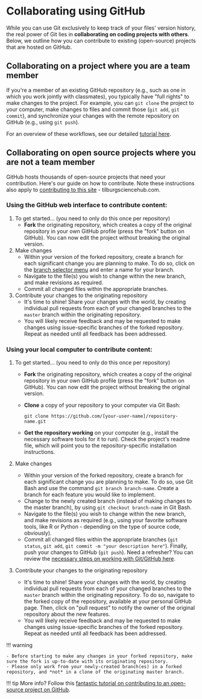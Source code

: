 # Collaborating using GitHub

While you can use Git exclusively to keep track of your files' version history,
the real power of Git lies in **collaborating on coding projects with others**. Below, we outline how you can contribute to existing (open-source) projects that are hosted on GitHub.

## Collaborating on a project where you are a team member

If you're a member of an existing GitHub repository (e.g., such as one
in which you work jointly with classmates), you typically have "full rights" to
make changes to the project. For example, you can `git clone` the project to your
computer, make changes to files and commit those (`git add`, `git commit`), and
synchronize your changes with the remote repository on GitHub (e.g., using `git push`).

For an overview of these workflows, see our detailed [tutorial here](git.md).

## Collaborating on open source projects where you are **not a team member**

GitHub hosts thousands of open-source projects that need your
contribution. Here's our guide on how to contribute. Note these instructions
also apply to [contributing to this site](https://github.com/hannesdatta/tilburg-science-hub/blob/tilburg-update/README.md) - tilburgsciencehub.com.

<!--If you choose to contribute via GitHub, you may want to look at [How to Contribute to an Open Source Project on GitHub][how-contribute].
-->

### Using the GitHub web interface to contribute content:

1. To get started... (you need to only do this once per repository)
    - **Fork** the originating repository, which creates a copy of the original repository in your own GitHub profile (press the "fork" button on GitHub). You can now edit the project without breaking the original version.
2. Make changes
    - Within your version of the forked repository, create a branch for each significant change you are planning to make. To do so, click on the [branch selector menu](https://help.github.com/en/github/collaborating-with-issues-and-pull-requests/creating-and-deleting-branches-within-your-repository) and enter a name for your branch.
    - Navigate to the file(s) you wish to change within the new branch, and make revisions as required.
    - Commit all changed files within the appropriate branches.
3. Contribute your changes to the originating repository
    - It's time to shine! Share your changes with the world, by creating individual pull requests from each of your changed branches to the `master` branch within the originating repository.
    - You will likely receive feedback and may be requested to make changes using issue-specific branches of the forked repository. Repeat as needed until all feedback has been addressed.

### Using your local computer to contribute content:

1. To get started... (you need to only do this once per repository)
    - **Fork** the originating repository, which creates a copy of the original repository in your own GitHub profile (press the "fork" button on GitHub). You can now edit the project without breaking the original version.
    - **Clone** a copy of your repository to your computer via Git Bash:

        `git clone https://github.com/[your-user-name]/repository-name.git`

    - **Get the repository working** on your computer (e.g., install the necessary software tools for it to run). Check the project's readme file, which will point you to the repository-specific installation instructions.

2. Make changes
    - Within your version of the forked repository, create a branch for each significant change you are planning to make. To do so, use Git Bash and use the command `git branch branch-name`. Create a branch for each feature you would like to implement.
    - Change to the newly created branch (instead of making changes to the master branch), by using `git checkout branch-name` in Git Bash.
    - Navigate to the file(s) you wish to change within the new branch, and make revisions as required (e.g., using your favorite software tools, like R or Python - depending on the type of source code, obviously).
    - Commit all changed files within the appropriate branches (`git status`, `git add`, `git commit -m "your description here"`). Finally, push your changes to GitHub (`git push`). Need a refresher? You can review the [necessary steps on working with Git/GitHub here](versioning.md).

3. Contribute your changes to the originating repository
    - It's time to shine! Share your changes with the world, by creating individual pull requests from each of your changed branches to the `master` branch within the originating repository. To do so, navigate to the forked copy of the repository, available at your personal GitHub page. Then, click on "pull request" to notify the owner of the original repository about the new features.
    - You will likely receive feedback and may be requested to make changes using issue-specific branches of the forked repository. Repeat as needed until all feedback has been addressed.

!!! warning

    - Before starting to make any changes in your forked repository, make sure the fork is up-to-date with its originating repository.
    - Please only work from your newly-created branch(es) in a forked repository, and *not* in a clone of the originating master branch.

!!! tip
    More info? Follow this [fantastic tutorial on contributing to an open-source project on GitHub](https://akrabat.com/the-beginners-guide-to-contributing-to-a-github-project/).
